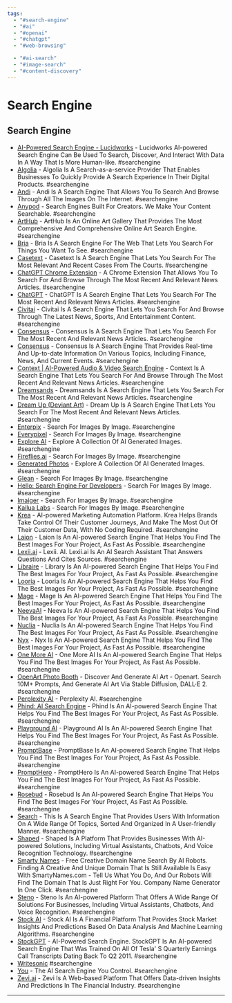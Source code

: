 ```yaml
---
tags:
  - "#search-engine"
  - "#ai"
  - "#openai"
  - "#chatgpt"
  - "#web-browsing"

  - "#ai-search"
  - "#image-search"
  - "#content-discovery"
---
```

# Search Engine

## Search Engine

- [AI-Powered Search Engine - Lucidworks](https://lucidworks.com/ai-powered-search/) - Lucidworks AI-powered Search Engine Can Be Used To Search, Discover, And Interact With Data In A Way That Is More Human-like. #searchengine
- [Algolia](https://www.algolia.com/) - Algolia Is A Search-as-a-service Provider That Enables Businesses To Quickly Provide A Search Experience In Their Digital Products. #searchengine
- [Andi](https://andisearch.com/) - Andi Is A Search Engine That Allows You To Search And Browse Through All The Images On The Internet. #searchengine
- [Anypod](http://www.anypod.ai) - Search Engines Built For Creators. We Make Your Content Searchable. #searchengine
- [ArtHub](https://arthub.ai/) - ArtHub Is An Online Art Gallery That Provides The Most Comprehensive And Comprehensive Online Art Search Engine. #searchengine
- [Bria](https://bria.ai/) - Bria Is A Search Engine For The Web That Lets You Search For Things You Want To See. #searchengine
- [Casetext](https://casetext.com/) - Casetext Is A Search Engine That Lets You Search For The Most Relevant And Recent Cases From The Courts. #searchengine
- [ChatGPT Chrome Extension](https://chrome.google.com/webstore/detail/chatgpt-for-search-engine/feeonheemodpkdckaljcjogdncpiiban) - A Chrome Extension That Allows You To Search For And Browse Through The Most Recent And Relevant News Articles. #searchengine
- [ChatGPT](https://chat.openai.com/chat) - ChatGPT Is A Search Engine That Lets You Search For The Most Recent And Relevant News Articles. #searchengine
- [Civitai](https://civitai.com/) - Civitai Is A Search Engine That Lets You Search For And Browse Through The Latest News, Sports, And Entertainment Content. #searchengine
- [Consensus](https://consensus.app/) - Consensus Is A Search Engine That Lets You Search For The Most Recent And Relevant News Articles. #searchengine
- [Consensus](https://consensus.app/search) - Consensus Is A Search Engine That Provides Real-time And Up-to-date Information On Various Topics, Including Finance, News, And Current Events. #searchengine
- [Context | AI-Powered Audio & Video Search Engine](https://addcontext.xyz/) - Context Is A Search Engine That Lets You Search For And Browse Through The Most Recent And Relevant News Articles. #searchengine
- [Dreamsands](https://dreamsands.ai/) - Dreamsands Is A Search Engine That Lets You Search For The Most Recent And Relevant News Articles. #searchengine
- [Dream Up (Deviant Art)](https://www.dreamup.com/) - Dream Up Is A Search Engine That Lets You Search For The Most Recent And Relevant News Articles. #searchengine
- [Enterpix](https://enterpix.app/) - Search For Images By Image. #searchengine
- [Everypixel](https://www.everypixel.com/) - Search For Images By Image. #searchengine
- [Explore AI](https://exploreai.vercel.app/) - Explore A Collection Of AI Generated Images. #searchengine
- [Fireflies.ai](https://fireflies.ai/) - Search For Images By Image. #searchengine
- [Generated Photos](https://generated.photos/) - Explore A Collection Of AI Generated Images. #searchengine
- [Glean](https://www.glean.com/) - Search For Images By Image. #searchengine
- [Hello: Search Engine For Developers](https://beta.sayhello.so/) - Search For Images By Image. #searchengine
- [Imaiger](https://imaiger.com/) - Search For Images By Image. #searchengine
- [Kailua Labs](https://app.kailualabs.com/image-search) - Search For Images By Image. #searchengine
- [Krea](https://www.krea.ai/) - AI-powered Marketing Automation Platform. Krea Helps Brands Take Control Of Their Customer Journeys, And Make The Most Out Of Their Customer Data, With No Coding Required. #searchengine
- [Laion](https://laion-aesthetic.datasette.io/laion-aesthetic-6pls/images) - Laion Is An AI-powered Search Engine That Helps You Find The Best Images For Your Project, As Fast As Possible. #searchengine
- [Lexii.ai](http://lexii.ai/) - Lexii. AI. Lexii.ai Is An AI Search Assistant That Answers Questions And Cites Sources. #searchengine
- [Libraire](https://libraire.ai/) - Library Is An AI-powered Search Engine That Helps You Find The Best Images For Your Project, As Fast As Possible. #searchengine
- [Looria](https://looria.com/) - Looria Is An AI-powered Search Engine That Helps You Find The Best Images For Your Project, As Fast As Possible. #searchengine
- [Mage](https://www.mage.space/) - Mage Is An AI-powered Search Engine That Helps You Find The Best Images For Your Project, As Fast As Possible. #searchengine
- [NeevaAI](https://neeva.com/) - Neeva Is An AI-powered Search Engine That Helps You Find The Best Images For Your Project, As Fast As Possible. #searchengine
- [Nuclia](https://nuclia.com/) - Nuclia Is An AI-powered Search Engine That Helps You Find The Best Images For Your Project, As Fast As Possible. #searchengine
- [Nyx](https://nyx.gallery/) - Nyx Is An AI-powered Search Engine That Helps You Find The Best Images For Your Project, As Fast As Possible. #searchengine
- [One More AI](https://onemoreai.com/) - One More AI Is An AI-powered Search Engine That Helps You Find The Best Images For Your Project, As Fast As Possible. #searchengine
- [OpenArt Photo Booth](http://openart.ai) - Discover And Generate AI Art - Openart. Search 10M+ Prompts, And Generate AI Art Via Stable Diffusion, DALL·E 2. #searchengine
- [Perplexity AI](http://www.perplexity.ai) - Perplexity AI. #searchengine
- [Phind: AI Search Engine](https://phind.com/) - Phind Is An AI-powered Search Engine That Helps You Find The Best Images For Your Project, As Fast As Possible. #searchengine
- [Playground AI](https://playgroundai.com/) - Playground AI Is An AI-powered Search Engine That Helps You Find The Best Images For Your Project, As Fast As Possible. #searchengine
- [PromptBase](https://promptbase.com/) - PromptBase Is An AI-powered Search Engine That Helps You Find The Best Images For Your Project, As Fast As Possible. #searchengine
- [PromptHero](https://prompthero.com/) - PromptHero Is An AI-powered Search Engine That Helps You Find The Best Images For Your Project, As Fast As Possible. #searchengine
- [Rosebud](https://www.rosebud.ai/) - Rosebud Is An AI-powered Search Engine That Helps You Find The Best Images For Your Project, As Fast As Possible. #searchengine
- [Search](https://raindrop.io/whoisdsmith/search-29978203/sort=title&perpage=30&page=0) - This Is A Search Engine That Provides Users With Information On A Wide Range Of Topics, Sorted And Organized In A User-friendly Manner. #searchengine
- [Shaped](https://www.shaped.ai/) - Shaped Is A Platform That Provides Businesses With AI-powered Solutions, Including Virtual Assistants, Chatbots, And Voice Recognition Technology. #searchengine
- [Smarty Names](http://smartynames.com) - Free Creative Domain Name Search By AI Robots. Finding A Creative And Unique Domain That Is Still Available Is Easy With SmartyNames.com - Tell Us What You Do, And Our Robots Will Find The Domain That Is Just Right For You. Company Name Generator In One Click. #searchengine
- [Steno](https://steno.ai/) - Steno Is An AI-powered Platform That Offers A Wide Range Of Solutions For Businesses, Including Virtual Assistants, Chatbots, And Voice Recognition. #searchengine
- [Stock AI](https://www.stockai.com/) - Stock AI Is A Financial Platform That Provides Stock Market Insights And Predictions Based On Data Analysis And Machine Learning Algorithms. #searchengine
- [StockGPT](https://www.askstockgpt.com/) - AI-Powered Search Engine. StockGPT Is An AI-powered Search Engine That Was Trained On All Of Tesla' S Quarterly Earnings Call Transcripts Dating Back To Q2 2011. #searchengine
- [Writesonic](https://writesonic.com/) #searchengine
- [You](http://you.com) - The AI Search Engine You Control. #searchengine
- [Zevi.ai](https://www.zevi.ai/) - Zevi Is A Web-based Platform That Offers Data-driven Insights And Predictions In The Financial Industry. #searchengine

---
